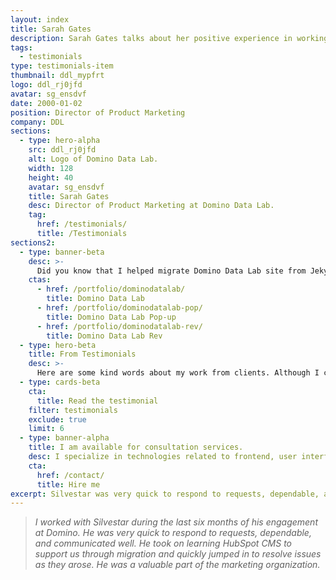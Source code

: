 ```yaml
---
layout: index
title: Sarah Gates
description: Sarah Gates talks about her positive experience in working with Silvestar Bistrović.
tags:
  - testimonials
type: testimonials-item
thumbnail: ddl_mypfrt
logo: ddl_rj0jfd
avatar: sg_ensdvf
date: 2000-01-02
position: Director of Product Marketing
company: DDL
sections:
  - type: hero-alpha
    src: ddl_rj0jfd
    alt: Logo of Domino Data Lab.
    width: 128
    height: 40
    avatar: sg_ensdvf
    title: Sarah Gates
    desc: Director of Product Marketing at Domino Data Lab.
    tag:
      href: /testimonials/
      title: /Testimonials
sections2:
  - type: banner-beta
    desc: >-
      Did you know that I helped migrate Domino Data Lab site from Jekyll to HubSpot CMS?
    ctas:
      - href: /portfolio/dominodatalab/
        title: Domino Data Lab
      - href: /portfolio/dominodatalab-pop/
        title: Domino Data Lab Pop-up
      - href: /portfolio/dominodatalab-rev/
        title: Domino Data Lab Rev
  - type: hero-beta
    title: From Testimonials
    desc: >-
      Here are some kind words about my work from clients. Although I collaborated with clients from more than 10 countries, most of them come from **The United States**.
  - type: cards-beta
    cta:
      title: Read the testimonial
    filter: testimonials
    exclude: true
    limit: 6
  - type: banner-alpha
    title: I am available for consultation services.
    desc: I specialize in technologies related to frontend, user interface, and web development.
    cta:
      href: /contact/
      title: Hire me
excerpt: Silvestar was very quick to respond to requests, dependable, and communicated well...
---
```


> _I worked with Silvestar during the last six months of his engagement at Domino. He was very quick to respond to requests, dependable, and communicated well. He took on learning HubSpot CMS to support us through migration and quickly jumped in to resolve issues as they arose. He was a valuable part of the marketing organization._
